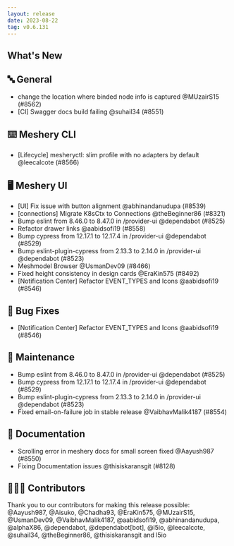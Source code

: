 ```yaml
---
layout: release
date: 2023-08-22
tag: v0.6.131
---
```


## What's New

## 🔤 General

- change the location where binded node info is captured @MUzairS15 (#8562)
- [CI] Swagger docs build failing @suhail34 (#8551)

## ⌨️ Meshery CLI

- [Lifecycle] mesheryctl: slim profile with no adapters by default @leecalcote (#8566)

## 🖥 Meshery UI

- [UI] Fix issue with button alignment @abhinandanudupa (#8539)
- [connections] Migrate K8sCtx to Connections @theBeginner86 (#8321)
- Bump eslint from 8.46.0 to 8.47.0 in /provider-ui @dependabot (#8525)
- Refactor drawer links @aabidsofi19 (#8558)
- Bump cypress from 12.17.1 to 12.17.4 in /provider-ui @dependabot (#8529)
- Bump eslint-plugin-cypress from 2.13.3 to 2.14.0 in /provider-ui @dependabot (#8523)
- Meshmodel Browser @UsmanDev09 (#8466)
- Fixed height consistency in design cards @EraKin575 (#8492)
- [Notification Center] Refactor EVENT_TYPES and Icons @aabidsofi19 (#8546)

## 🐛 Bug Fixes

- [Notification Center] Refactor EVENT_TYPES and Icons @aabidsofi19 (#8546)

## 🧰 Maintenance

- Bump eslint from 8.46.0 to 8.47.0 in /provider-ui @dependabot (#8525)
- Bump cypress from 12.17.1 to 12.17.4 in /provider-ui @dependabot (#8529)
- Bump eslint-plugin-cypress from 2.13.3 to 2.14.0 in /provider-ui @dependabot (#8523)
- Fixed email-on-failure job in stable release @VaibhavMalik4187 (#8554)

## 📖 Documentation

- Scrolling error in meshery docs for small screen fixed @Aayush987 (#8550)
- Fixing Documentation issues @thisiskaransgit (#8128)

## 👨🏽‍💻 Contributors

Thank you to our contributors for making this release possible:
@Aayush987, @Aisuko, @Chadha93, @EraKin575, @MUzairS15, @UsmanDev09, @VaibhavMalik4187, @aabidsofi19, @abhinandanudupa, @alphaX86, @dependabot, @dependabot[bot], @l5io, @leecalcote, @suhail34, @theBeginner86, @thisiskaransgit and l5io

